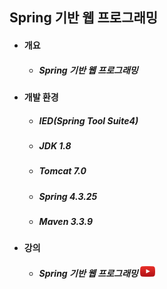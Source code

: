 ## Spring 기반 웹 프로그래밍
- #### 개요
  - ##### Spring 기반 웹 프로그래밍

- #### 개발 환경
  - ##### IED(Spring Tool Suite4) 
  - ##### JDK 1.8
  - ##### Tomcat 7.0
  - ##### Spring 4.3.25
  - ##### Maven 3.3.9

- #### 강의
  - ##### Spring 기반 웹 프로그래밍 <a href="https://www.youtube.com/watch?v=l0k6QVb9JCo&list=PLqaSEyuwXkSpTuQbtv3E2haLA1WY7_MOt" target="_blank"><img src="YouTube-Icon.png" /> 
